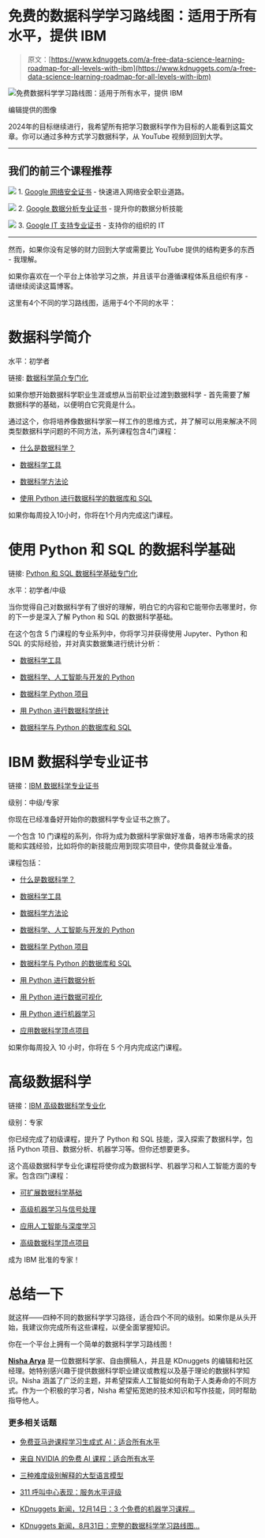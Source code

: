 # 免费的数据科学学习路线图：适用于所有水平，提供 IBM

> 原文：[https://www.kdnuggets.com/a-free-data-science-learning-roadmap-for-all-levels-with-ibm](https://www.kdnuggets.com/a-free-data-science-learning-roadmap-for-all-levels-with-ibm)

![免费数据科学学习路线图：适用于所有水平，提供 IBM](../Images/2c0ea75223c53020e37a4aa17b2f2fbb.png)

编辑提供的图像

2024年的目标继续进行，我希望所有把学习数据科学作为目标的人能看到这篇文章。你可以通过多种方式学习数据科学，从 YouTube 视频到回到大学。

* * *

## 我们的前三个课程推荐

![](../Images/0244c01ba9267c002ef39d4907e0b8fb.png) 1\. [Google 网络安全证书](https://www.kdnuggets.com/google-cybersecurity) - 快速进入网络安全职业道路。

![](../Images/e225c49c3c91745821c8c0368bf04711.png) 2\. [Google 数据分析专业证书](https://www.kdnuggets.com/google-data-analytics) - 提升你的数据分析技能

![](../Images/0244c01ba9267c002ef39d4907e0b8fb.png) 3\. [Google IT 支持专业证书](https://www.kdnuggets.com/google-itsupport) - 支持你的组织的 IT

* * *

然而，如果你没有足够的财力回到大学或需要比 YouTube 提供的结构更多的东西 - 我理解。

如果你喜欢在一个平台上体验学习之旅，并且该平台遵循课程体系且组织有序 - 请继续阅读这篇博客。

这里有4个不同的学习路线图，适用于4个不同的水平：

# 数据科学简介

水平：初学者

链接: [数据科学简介专门化](http://imp.i384100.net/y2AYdy)

如果你想开始数据科学职业生涯或想从当前职业过渡到数据科学 - 首先需要了解数据科学的基础，以便明白它究竟是什么。

通过这个，你将培养像数据科学家一样工作的思维方式，并了解可以用来解决不同类型数据科学问题的不同方法，系列课程包含4门课程：

+   [什么是数据科学？](http://imp.i384100.net/QyL7Ba)

+   [数据科学工具](http://imp.i384100.net/5gEoWb)

+   [数据科学方法论](http://imp.i384100.net/1rBJXD)

+   [使用 Python 进行数据科学的数据库和 SQL](http://imp.i384100.net/g1BYmg)

如果你每周投入10小时，你将在1个月内完成这门课程。

# 使用 Python 和 SQL 的数据科学基础

链接: [Python 和 SQL 数据科学基础专门化](http://imp.i384100.net/vNkYLW)

水平：初学者/中级

当你觉得自己对数据科学有了很好的理解，明白它的内容和它能带你去哪里时，你的下一步是深入了解 Python 和 SQL 的数据科学基础。

在这个包含 5 门课程的专业系列中，你将学习并获得使用 Jupyter、Python 和 SQL 的实际经验，并对真实数据集进行统计分析：

+   [数据科学工具](http://imp.i384100.net/5gEoWb)

+   [数据科学、人工智能与开发的 Python](http://imp.i384100.net/oqDYAe)

+   [数据科学 Python 项目](http://imp.i384100.net/B0a7j0)

+   [用 Python 进行数据科学统计](http://imp.i384100.net/21zZb0)

+   [数据科学与 Python 的数据库和 SQL](http://imp.i384100.net/0ZoVbY)

# IBM 数据科学专业证书

链接：[IBM 数据科学专业证书](http://imp.i384100.net/eKXYVZ)

级别：中级/专家

你现在已经准备好开始你的数据科学专业证书之旅了。

一个包含 10 门课程的系列，你将为成为数据科学家做好准备，培养市场需求的技能和实践经验，比如将你的新技能应用到现实项目中，使你具备就业准备。

课程包括：

+   [什么是数据科学？](http://imp.i384100.net/xkaYx3)

+   [数据科学工具](http://imp.i384100.net/rQrYvd)

+   [数据科学方法论](http://imp.i384100.net/eKXYo6)

+   [数据科学、人工智能与开发的 Python](http://imp.i384100.net/oqDYAe)

+   [数据科学 Python 项目](http://imp.i384100.net/B0a7j0)

+   [数据科学与 Python 的数据库和 SQL](http://imp.i384100.net/0ZoVbY)

+   [用 Python 进行数据分析](http://imp.i384100.net/baJYLm)

+   [用 Python 进行数据可视化](http://imp.i384100.net/3eWg2y)

+   [用 Python 进行机器学习](http://imp.i384100.net/Y9P7OK)

+   [应用数据科学顶点项目](http://imp.i384100.net/LXB7J3)

如果你每周投入 10 小时，你将在 5 个月内完成这门课程。

# 高级数据科学

链接：[IBM 高级数据科学专业化](http://imp.i384100.net/y2AYJN)

级别：专家

你已经完成了初级课程，提升了 Python 和 SQL 技能，深入探索了数据科学，包括 Python 项目、数据分析、机器学习等。但你还想要更多。

这个高级数据科学专业化课程将使你成为数据科学、机器学习和人工智能方面的专家。包含四门课程：

+   [可扩展数据科学基础](http://imp.i384100.net/jr0YKZ)

+   [高级机器学习与信号处理](http://imp.i384100.net/AWe7La)

+   [应用人工智能与深度学习](http://imp.i384100.net/Vm97oj)

+   [高级数据科学顶点项目](http://imp.i384100.net/ZQ570z)

成为 IBM 批准的专家！

# 总结一下

就这样——四种不同的数据科学学习路径，适合四个不同的级别。如果你是从头开始，我建议你完成所有这些课程，以便全面掌握知识。

你在一个平台上拥有一个简单的数据科学学习路线图！

[](https://www.linkedin.com/in/nisha-arya-ahmed/)****[Nisha Arya](https://www.linkedin.com/in/nisha-arya-ahmed/)**** 是一位数据科学家、自由撰稿人，并且是 KDnuggets 的编辑和社区经理。她特别感兴趣于提供数据科学职业建议或教程以及基于理论的数据科学知识。Nisha 涵盖了广泛的主题，并希望探索人工智能如何有助于人类寿命的不同方式。作为一个积极的学习者，Nisha 希望拓宽她的技术知识和写作技能，同时帮助指导他人。

### 更多相关话题

+   [免费亚马逊课程学习生成式 AI：适合所有水平](https://www.kdnuggets.com/free-amazon-courses-to-learn-generative-ai-for-all-levels)

+   [来自 NVIDIA 的免费 AI 课程：适合所有水平](https://www.kdnuggets.com/free-ai-courses-from-nvidia-for-all-levels)

+   [三种难度级别解释的大型语言模型](https://www.kdnuggets.com/large-language-models-explained-in-3-levels-of-difficulty)

+   [311 呼叫中心表现：服务水平评级](https://www.kdnuggets.com/2023/03/boxplot-outlier-311-call-center-performance.html)

+   [KDnuggets 新闻，12月14日：3 个免费的机器学习课程…](https://www.kdnuggets.com/2022/n48.html)

+   [KDnuggets 新闻，8月31日：完整的数据科学学习路线图…](https://www.kdnuggets.com/2022/n35.html)
